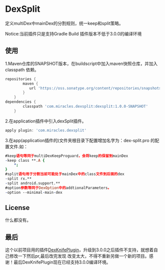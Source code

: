 DexSplit
========
定义multiDex中mainDex的分割规则，统一keep和split策略。

Notice:当前插件只是支持Gradle Build 插件版本不低于3.0.0的编译环境

使用
---

1.Maven仓库的SNAPSHOT版本，在buildscript中加入maven快照仓库，并加入classpath 依赖。
```groovy
repositories {
        maven {
           url 'https://oss.sonatype.org/content/repositories/snapshots/'
        }
    }
dependencies {
        classpath 'com.miracles.dexsplit:dexsplit:1.0.0-SNAPSHOT'
    }
```
2.在application插件中引入dexSplit插件。
```groovy
apply plugin: 'com.miracles.dexsplit'
```
3.在app(application插件的)文件夹根目录下配置增加名字为：dex-split.pro 的配置文件.如：
```pro
#keep语句等同于multiDexKeepProguard，会将keep的保留到mainDex
-keep class **.A {
    *;
}
#split语句用于分割当前可能处于mainDex中的class文件到后面的dex
-split rx.**
-split android.support.**
#option参数等同于DexOption中的addtionalParameters。
-option --minimal-main-dex

```

License
-------
什么都没有。

最后
---
这个以前项目用的插件[DexKnifePlugin](https://github.com/ceabie/DexKnifePlugin)，升级到3.0.0之后插件不支持，就想着自己修改一下然后pr,最后改完发现
改变太大，不得不重新另做一个新的项目。感谢！最后DexKnifePlugin现在已经支持3.0.0编译环境。

